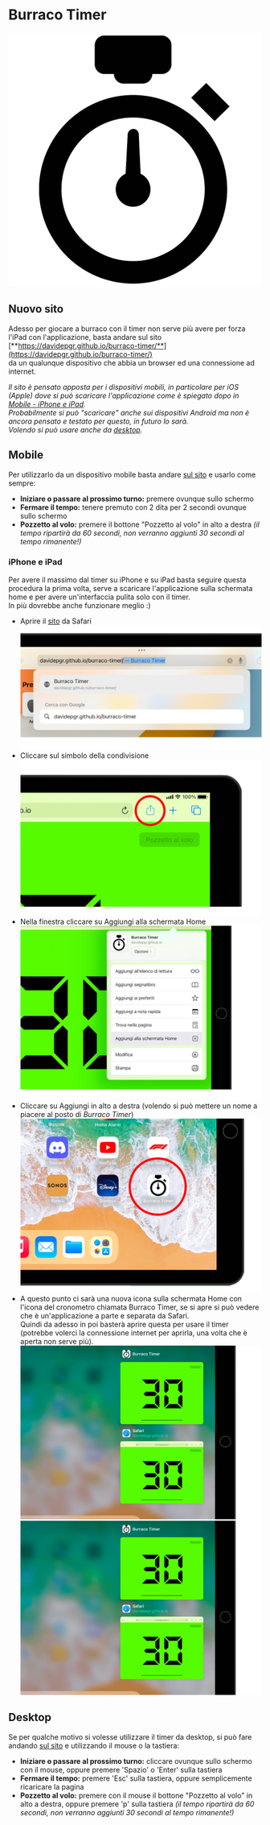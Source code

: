# Burraco Timer
![img1](/assets/readme/icon.png)  

## Nuovo sito
Adesso per giocare a burraco con il timer non serve più avere per forza l'iPad con l'applicazione, basta andare sul sito  
[**https://davidepgr.github.io/burraco-timer/**](https://davidepgr.github.io/burraco-timer/)  
da un qualunque dispositivo che abbia un browser ed una connessione ad internet.  

_Il sito è pensato apposta per i dispositivi mobili, in particolare per iOS (Apple) dove si può scaricare l'applicazione come è spiegato dopo in [Mobile - iPhone e iPad](#iPhone-e-iPad).  
Probabilmente si può "scaricare" anche sui dispositivi Android ma non è ancora pensato e testato per questo, in futuro lo sarà.  
Volendo si può usare anche da [desktop](#Desktop)._

## Mobile
Per utilizzarlo da un dispositivo mobile basta andare [sul sito](#Nuovo-sito) e usarlo come sempre:  
* **Iniziare o passare al prossimo turno:** premere ovunque sullo schermo
* **Fermare il tempo:** tenere premuto con 2 dita per 2 secondi ovunque sullo schermo
* **Pozzetto al volo:** premere il bottone "Pozzetto al volo" in alto a destra _(il tempo ripartirà da 60 secondi, non verranno aggiunti 30 secondi al tempo rimanente!)_

### iPhone e iPad
Per avere il massimo dal timer su iPhone e su iPad basta seguire questa procedura la prima volta, serve a scaricare l'applicazione sulla schermata home e per avere un'interfaccia pulita solo con il timer.  
In più dovrebbe anche funzionare meglio :)
* Aprire il [sito](#Nuovo-sito) da Safari
![iOSTutorialImage1](/assets/readme/iOSTutorialImage1.png)
* Cliccare sul simbolo della condivisione
![iOSTutorialImage2](/assets/readme/iOSTutorialImage2.png)
* Nella finestra cliccare su Aggiungi alla schermata Home
![iOSTutorialImage3](/assets/readme/iOSTutorialImage3.png)
* Cliccare su Aggiungi in alto a destra (volendo si può mettere un nome a piacere al posto di _Burraco Timer_)
![iOSTutorialImage4](/assets/readme/iOSTutorialImage4.png)
* A questo punto ci sarà una nuova icona sulla schermata Home con l'icona del cronometro chiamata Burraco Timer, se si apre si può vedere che è un'applicazione a parte e separata da Safari.  
Quindi da adesso in poi basterà aprire questa per usare il timer (potrebbe volerci la connessione internet per aprirla, una volta che è aperta non serve più).
![iOSTutorialImage5](/assets/readme/iOSTutorialImage5.png)
![iOSTutorialImage5](/assets/readme/iOSTutorialImage6.png)

## Desktop
Se per qualche motivo si volesse utilizzare il timer da desktop, si può fare andando [sul sito](#Nuovo-sito) e utilizzando il mouse o la tastiera:
* **Iniziare o passare al prossimo turno:** cliccare ovunque sullo schermo con il mouse, oppure premere 'Spazio' o 'Enter' sulla tastiera
* **Fermare il tempo:** premere 'Esc' sulla tastiera, oppure semplicemente ricaricare la pagina
* **Pozzetto al volo:** premere con il mouse il bottone "Pozzetto al volo" in alto a destra, oppure premere 'p' sulla tastiera _(il tempo ripartirà da 60 secondi, non verranno aggiunti 30 secondi al tempo rimanente!)_
